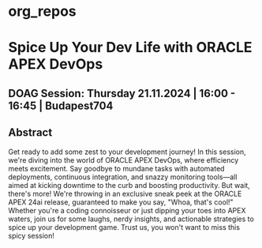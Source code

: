 # org_repos

# Spice Up Your Dev Life with ORACLE APEX DevOps

## DOAG Session: Thursday 21.11.2024 | 16:00 - 16:45 | Budapest704

## Abstract
Get ready to add some zest to your development journey! In this session, we're diving into the world of ORACLE APEX DevOps, where efficiency meets excitement. Say goodbye to mundane tasks with automated deployments, continuous integration, and snazzy monitoring tools—all aimed at kicking downtime to the curb and boosting productivity. But wait, there's more! We're throwing in an exclusive sneak peek at the ORACLE APEX 24ai release, guaranteed to make you say, "Whoa, that's cool!" Whether you're a coding connoisseur or just dipping your toes into APEX waters, join us for some laughs, nerdy insights, and actionable strategies to spice up your development game. Trust us, you won't want to miss this spicy session!

